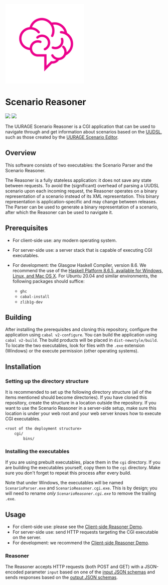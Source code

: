 <img src="./logo.svg" width="50%"/>

# Scenario Reasoner

[![](https://ci.appveyor.com/api/projects/status/github/UURAGE/ScenarioReasoner?branch=master&svg=true)](https://github.com/UURAGE/ScenarioReasoner/releases/latest)
[![](https://badge.fury.io/gh/UURAGE%2FScenarioReasoner.svg)](https://github.com/UURAGE/ScenarioReasoner/releases/latest)

The UURAGE Scenario Reasoner is a CGI application that can be used to navigate through and get information about scenarios based on the [UUDSL](http://uudsl.github.io/scenario), such as those created by the [UURAGE Scenario Editor](https://github.com/UURAGE/ScenarioEditor).

## Overview

This software consists of two executables: the Scenario Parser and the Scenario Reasoner.

The Reasoner is a fully stateless application: it does not save any state between requests. To avoid the (significant) overhead of parsing a UUDSL scenario upon each incoming request, the Reasoner operates on a binary representation of a scenario instead of its XML representation. This binary representation is application-specific and may change between releases. The Parser can be used to generate a binary representation of a scenario, after which the Reasoner can be used to navigate it.

## Prerequisites

* For client-side use: any modern operating system.

* For server-side use: a server stack that is capable of executing CGI executables.

* For development: the Glasgow Haskell Compiler, version 8.6. We recommend the use of the [Haskell Platform 8.6.5, available for Windows, Linux, and Mac OS X](https://www.haskell.org/platform/prior.html). For Ubuntu 20.04 and similar environments, the following packages should suffice:

    * `ghc`
    * `cabal-install`
    * `zlib1g-dev`

## Building

After installing the prerequisites and cloning this repository, configure the application using `cabal v2-configure`. You can build the application using `cabal v2-build`. The build products will be placed in `dist-newstyle/build`. To locate the two executables, look for files with the `.exe` extension (Windows) or the execute permission (other operating systems).

## Installation

### Setting up the directory structure

It is recommended to set up the following directory structure (all of the items mentioned should become directories). If you have cloned this repository, create the structure in a location outside the repository. If you want to use the Scenario Reasoner in a server-side setup, make sure this location is under your web root and your web server knows how to execute CGI executables.

    <root of the deployment structure>
        cgi/
            bins/

### Installing the executables

If you are using prebuilt executables, place them in the `cgi` directory. If you are building the executables yourself, copy them to the `cgi` directory. Make sure you don't forget to repeat this process after every build.

Note that under Windows, the executables will be named `ScenarioParser.exe` and `ScenarioReasoner.cgi.exe`. This is by design; you will need to rename *only `ScenarioReasoner.cgi.exe`* to remove the trailing `.exe`.

## Usage

* For client-side use: please see the [Client-side Reasoner Demo](https://github.com/UURAGE/ClientSideReasonerDemo).
* For server-side use: send HTTP requests targeting the CGI executable on the server.
* For development: we recommend the [Client-side Reasoner Demo](https://github.com/UURAGE/ClientSideReasonerDemo).

### Reasoner

The Reasoner accepts HTTP requests (both POST and GET) with a JSON-encoded parameter `input` based on one of the [input JSON schemas](doc/schemas) and sends responses based on the [output JSON schemas](doc/schemas).
